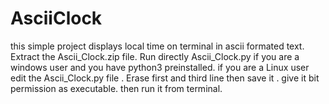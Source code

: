 # AsciiClock
this simple project displays local time on terminal  in ascii formated text.
Extract the Ascii_Clock.zip file.
Run directly Ascii_Clock.py if you are a windows user and you have python3 preinstalled.
if you are a Linux user edit the Ascii_Clock.py file .
      Erase first and third line then save it .
      give it bit permission as executable.
      then run it from terminal.
